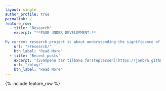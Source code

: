 ```yaml
---
layout: single
author_profile: true
permalink: /
feature_row:
  - title: "Research"
    excerpt: "**PAGE UNDER DEVELOPMENT.**
  
My current research project is about understanding the significance of non-coding RNAs in the evolution of multicellular animals."
    url: "/research/"
    btn_label: "Read More"
  - title: "Recent posts"
    excerpt: "[Svampene tar tilbake førsteplassen](https://jonbra.github.io/blog/svampene-tar-tilbake-f%C3%B8rsteplassen/) - [Ribbemaneter med skjelett](https://jonbra.github.io/blog/ribbemaneter-med-skjelett/) - [Hverken fugl eller fisk, eller sopp](https://jonbra.github.io/blog/hverken-fugl-eller-fisk/)"
    url: "/blog/"
    btn_label: "Read More"
---
```


{% include feature_row %}


